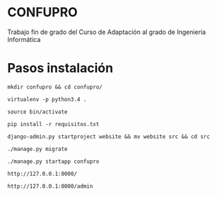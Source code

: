 # CONFUPRO

Trabajo fin de grado del Curso de Adaptación al grado de Ingenieria Informática

# Pasos instalación

```
mkdir confupro && cd confupro/

virtualenv -p python3.4 .

source bin/activate

pip install -r requisitos.txt

django-admin.py startproject website && mv website src && cd src

./manage.py migrate

./manage.py startapp confupro

http://127.0.0.1:8000/

http://127.0.0.1:8000/admin

```
